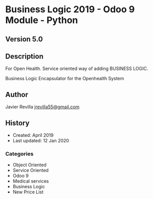 # Business Logic 2019 - Odoo 9 Module - Python 

## Version 5.0


Description
------------

For Open Health. Service oriented way of adding BUSINESS LOGIC. 

Business Logic Encapsulator for the Openhealth System


## Author
Javier Revilla
jrevilla55@gmail.com


## History
- Created: April 2019
- Last updated: 12 Jan 2020


### Categories
- Object Oriented
- Service Oriented
- Odoo 9
- Medical services
- Business Logic
- New Price List

